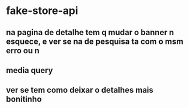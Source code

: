 # fake-store-api

## na pagina de detalhe tem q mudar o banner n esquece, e ver se na de pesquisa ta com o msm erro ou n

## media query 

## ver se tem como deixar o detalhes mais bonitinho
